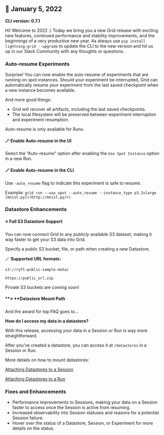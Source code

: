 ## :partying_face: January 5, 2022

**CLI version: 0.7.1**

Hi! Welcome to 2022 :) Today we bring you a new Grid release with exciting new features, continued performance and stability improvements, and the beginnings of a very productive new year. As always use `pip install lightning-grid --upgrade` to update the CLI to the new version and hit us up in our Slack Community with any thoughts or questions.

### Auto-resume Experiments

Surprise! You can now enable the auto-resume of experiments that are running on spot instances. Should your experiment be interrupted, Grid can automatically resume your experiment from the last saved checkpoint when a new instance becomes available.

And more good things:

* Grid will recover all artifacts, including the last saved checkpoints.
* The local filesystem will be preserved between experiment interruption and experiment resumption.

<Note>Auto-resume is only available for Runs.</Note>

#### :magic_wand: Enable Auto-resume in the UI

Select the “Auto-resume” option after enabling the `Use Spot Instance` option in a new Run.

#### :magic_wand: Enable Auto-resume in the CLI

Use `-auto_resume` flag to indicate this experiment is safe to resume.

Example: `grid run --use_spot --auto_resume --instance_type p3.2xlarge [mnist.py](<http://mnist.py/>)`

### Datastore Enhancements

#### :star: Full S3 Datastore Support

You can now connect Grid to any publicly available S3 dataset, making it way faster to get your S3 data into Grid.

Specify a public S3 bucket, file, or path when creating a new Datastore.

<!-- ![](<../.gitbook/assets/Screen Shot 2022-01-04 at 4.03.48 PM.png>) -->

:magic_wand: **Supported URL formats:**

`s3://ryft-public-sample-data/`

`https://public_url.zip`

<Note>Private S3 buckets are coming soon!</Note>

#### **:star: **Datastore Mount Path

And the award for top FAQ goes to...

**How do I access my data in a datastore?**

With this release, accessing your data in a Session or Run is way more straightforward.

After you’ve created a datastore, you can access it at `/datastores` in a Session or Run.

More details on how to mount datastores:

[Attaching Datastores to a Session](https://docs.grid.ai/features/sessions/attaching-datastores)

[Attaching Datastores to a Run](https://docs.grid.ai/features/run-run-and-sweep-github-files/attaching-datastores)

### Fixes and Enhancements

* Performance improvements to Sessions, making your data on a Session faster to access once the Session is active from resuming.
* Increased observability into Session statuses and reasons for a potential Session failure.
* Hover over the status of a Datastore, Session, or Experiment for more details on the status.

<!-- ![](<../.gitbook/assets/Untitled (1).png>) -->

